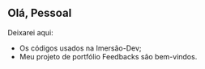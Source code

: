## Olá, Pessoal

Deixarei aqui:
- Os códigos usados na Imersão-Dev;
- Meu projeto de portfólio
Feedbacks são bem-vindos.
